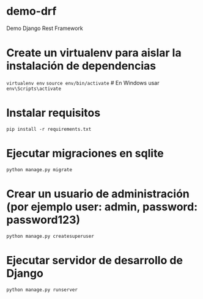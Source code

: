 # demo-drf
Demo Django Rest Framework

# Create un virtualenv para aislar la instalación de dependencias 
`virtualenv env`
`source env/bin/activate`  # En Windows usar `env\Scripts\activate`

# Instalar requisitos
`pip install -r requirements.txt`

# Ejecutar migraciones en sqlite
`python manage.py migrate`

# Crear un usuario de administración (por ejemplo user: admin, password: password123)
`python manage.py createsuperuser`

# Ejecutar servidor de desarrollo de Django
`python manage.py runserver`
